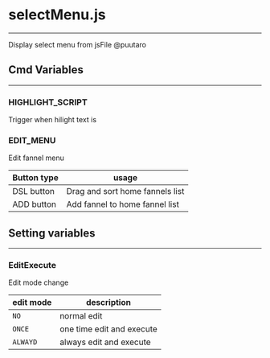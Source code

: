 # selectMenu.js
----------------

Display select menu from jsFile @puutaro

## Cmd Variables
--------
### HIGHLIGHT_SCRIPT
Trigger when hilight text is
### EDIT_MENU
Edit fannel menu

| Button type | usage | 
| --------- | --------- |
| DSL button | Drag and sort home fannels list |
| ADD button | Add fannel to home fannel list |

## Setting variables
---------
### EditExecute
Edit mode change

| edit mode | description |
| -------- | -------- |
| `NO` | normal edit |
| `ONCE` | one time edit and execute |
| `ALWAYD` | always edit and execute |
